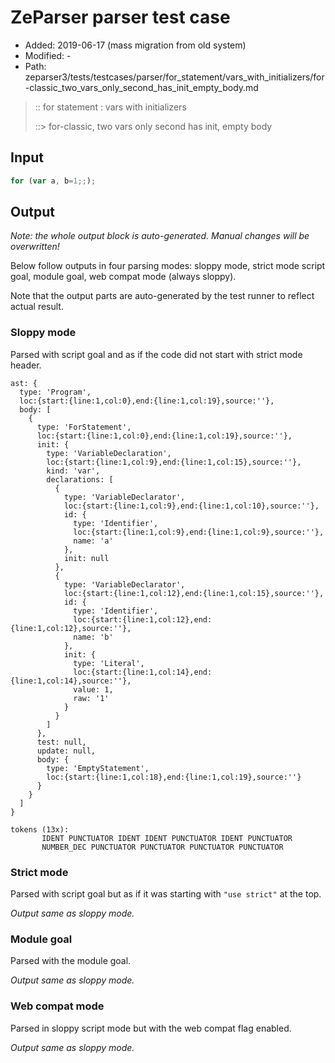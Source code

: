 # ZeParser parser test case

- Added: 2019-06-17 (mass migration from old system)
- Modified: -
- Path: zeparser3/tests/testcases/parser/for_statement/vars_with_initializers/for-classic_two_vars_only_second_has_init_empty_body.md

> :: for statement : vars with initializers
>
> ::> for-classic, two vars only second has init, empty body

## Input

`````js
for (var a, b=1;;);
`````

## Output

_Note: the whole output block is auto-generated. Manual changes will be overwritten!_

Below follow outputs in four parsing modes: sloppy mode, strict mode script goal, module goal, web compat mode (always sloppy).

Note that the output parts are auto-generated by the test runner to reflect actual result.

### Sloppy mode

Parsed with script goal and as if the code did not start with strict mode header.

`````
ast: {
  type: 'Program',
  loc:{start:{line:1,col:0},end:{line:1,col:19},source:''},
  body: [
    {
      type: 'ForStatement',
      loc:{start:{line:1,col:0},end:{line:1,col:19},source:''},
      init: {
        type: 'VariableDeclaration',
        loc:{start:{line:1,col:9},end:{line:1,col:15},source:''},
        kind: 'var',
        declarations: [
          {
            type: 'VariableDeclarator',
            loc:{start:{line:1,col:9},end:{line:1,col:10},source:''},
            id: {
              type: 'Identifier',
              loc:{start:{line:1,col:9},end:{line:1,col:9},source:''},
              name: 'a'
            },
            init: null
          },
          {
            type: 'VariableDeclarator',
            loc:{start:{line:1,col:12},end:{line:1,col:15},source:''},
            id: {
              type: 'Identifier',
              loc:{start:{line:1,col:12},end:{line:1,col:12},source:''},
              name: 'b'
            },
            init: {
              type: 'Literal',
              loc:{start:{line:1,col:14},end:{line:1,col:14},source:''},
              value: 1,
              raw: '1'
            }
          }
        ]
      },
      test: null,
      update: null,
      body: {
        type: 'EmptyStatement',
        loc:{start:{line:1,col:18},end:{line:1,col:19},source:''}
      }
    }
  ]
}

tokens (13x):
       IDENT PUNCTUATOR IDENT IDENT PUNCTUATOR IDENT PUNCTUATOR
       NUMBER_DEC PUNCTUATOR PUNCTUATOR PUNCTUATOR PUNCTUATOR
`````

### Strict mode

Parsed with script goal but as if it was starting with `"use strict"` at the top.

_Output same as sloppy mode._

### Module goal

Parsed with the module goal.

_Output same as sloppy mode._

### Web compat mode

Parsed in sloppy script mode but with the web compat flag enabled.

_Output same as sloppy mode._
